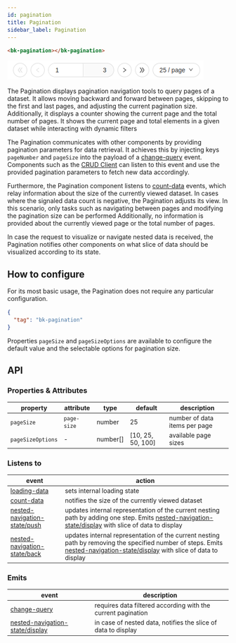 ```yaml
---
id: pagination
title: Pagination
sidebar_label: Pagination
---
```

<!--
WARNING:
This file is automatically generated. Please edit the 'README' file of the corresponding component and run `yarn copy:docs`
-->



[loading-data]: ../70_events.md#loading-data
[count-data]: ../70_events.md#count-data
[change-query]: ../70_events.md#change-query
[nested-navigation-state/back]: ../70_events.md#nested-navigation-state---back
[nested-navigation-state/push]: ../70_events.md#nested-navigation-state---push
[nested-navigation-state/display]: ../70_events.md#nested-navigation-state---display

[bk-crud-client]: ./100_crud_client.md




```html
<bk-pagination></bk-pagination>
```

![pagination](img/bk-pagination.png)

The Pagination displays pagination navigation tools to query pages of a dataset.
It allows moving backward and forward between pages, skipping to the first and last pages, and adjusting the current pagination size.
Additionally, it displays a counter showing the current page and the total number of pages.
It shows the current page and total elements in a given dataset while interacting with dynamic filters

The Pagination communicates with other components by providing pagination parameters for data retrieval.
It achieves this by injecting keys `pageNumber` and `pageSize` into the payload of a [change-query] event.
Components such as the [CRUD Client][bk-crud-client] can listen to this event and use the provided pagination parameters to fetch new data accordingly.

Furthermore, the Pagination component listens to [count-data] events, which relay information about the size of the currently viewed dataset.
In cases where the signaled data count is negative, the Pagination adjusts its view. In this scenario, only tasks such as navigating between pages and modifying the pagination size can be performed
Additionally, no information is provided about the currently viewed page or the total number of pages.


In case the request to visualize or navigate nested data is received, the Pagination notifies other components on what slice of data should be visualized according to its state.

## How to configure

For its most basic usage, the Pagination does not require any particular configuration.

```json
{
  "tag": "bk-pagination"
}
```

Properties `pageSize` and `pageSizeOptions` are available to configure the default value and the selectable options for pagination size.



## API

### Properties & Attributes

| property          | attribute   | type     | default           | description                   |
| ----------------- | ----------- | -------- | ----------------- | ----------------------------- |
| `pageSize`        | `page-size` | number   | 25                | number of data items per page |
| `pageSizeOptions` | -           | number[] | [10, 25, 50, 100] | available page sizes          |

### Listens to

| event                          | action                                                                                                                                                |
| ------------------------------ | ----------------------------------------------------------------------------------------------------------------------------------------------------- |
| [loading-data]                 | sets internal loading state                                                                                                                           |
| [count-data]                   | notifies the size of the currently viewed dataset                                                                                                     |
| [nested-navigation-state/push] | updates internal representation of the current nesting path by adding one step. Emits [nested-navigation-state/display] with slice of data to display |
| [nested-navigation-state/back] | updates internal representation of the current nesting path by removing the specified number of steps. Emits [nested-navigation-state/display] with slice of data to display |

### Emits

| event                             | description                                                   |
| --------------------------------- | ------------------------------------------------------------- |
| [change-query]                    | requires data filtered according with the current pagination  |
| [nested-navigation-state/display] | in case of nested data, notifies the slice of data to display |
